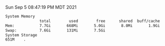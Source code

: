 Sun Sep  5 08:47:19 PM MDT 2021
```bash
System Memory
               total        used        free      shared  buff/cache   available
Mem:           7.7Gi       668Mi       5.0Gi       8.0Mi       1.9Gi       6.7Gi
Swap:          7.6Gi       131Mi       7.5Gi
System Storage
651M	.
```
```bash
